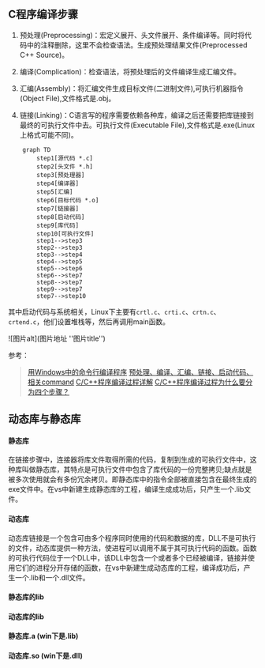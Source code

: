 
​



## C程序编译步骤

1. 预处理(Preprocessing)：宏定义展开、头文件展开、条件编译等。同时将代码中的注释删除，这里不会检查语法。生成预处理结果文件(Preprocessed C++ Source)。

2. 编译(Complication)：检查语法，将预处理后的文件编译生成汇编文件。

3. 汇编(Assembly)：将汇编文件生成目标文件(二进制文件),可执行机器指令(Object File),文件格式是.obj。

4. 链接(Linking)：C语言写的程序需要依赖各种库，编译之后还需要把库链接到最终的可执行文件中去。可执行文件(Executable File),文件格式是.exe(Linux上格式可能不同)。

~~~mermaid
    graph TD
        step1[源代码 *.c]
        step2[头文件 *.h]
        step3[预处理器]
        step4[编译器]
        step5[汇编]
        step6[目标代码 *.o]
        step7[链接器]
        step8[启动代码]
        step9[库代码]
        step10[可执行文件]
        step1-->step3
        step2-->step3
        step3-->step4
        step4-->step5
        step5-->step6
        step6-->step7
        step8-->step7
        step9-->step7
        step7-->step10
~~~
其中启动代码与系统相关，Linux下主要有`crtl.c`、`crti.c`、`crtn.c`、` crtend.c`，他们设置堆栈等，然后再调用main函数。


![图片alt](图片地址 ''图片title'')

参考：
> [用Windows中的命令行编译程序](https://zhuanlan.zhihu.com/p/351027069)
> [预处理、编译、汇编、链接、启动代码、相关command](https://www.cnblogs.com/peifx/p/16241448.html)
> [C/C++程序编译过程详解](https://blog.csdn.net/u012662731/article/details/78520349?spm=1001.2101.3001.6650.4&utm_medium=distribute.pc_relevant.none-task-blog-2%7Edefault%7ECTRLIST%7ERate-4-78520349-blog-124086938.pc_relevant_multi_platform_whitelistv3&depth_1-utm_source=distribute.pc_relevant.none-task-blog-2%7Edefault%7ECTRLIST%7ERate-4-78520349-blog-124086938.pc_relevant_multi_platform_whitelistv3&utm_relevant_index=7) 
> [C/C++程序编译过程为什么要分为四个步骤？](https://zhuanlan.zhihu.com/p/549996872)


## 动态库与静态库


#### 静态库
在链接步骤中，连接器将库文件取得所需的代码，复制到生成的可执行文件中，这种库叫做静态库，其特点是可执行文件中包含了库代码的一份完整拷贝;缺点就是被多次使用就会有多份冗余拷贝。即静态库中的指令全部被直接包含在最终生成的exe文件中。在vs中新建生成静态库的工程，编译生成成功后，只产生一个.lib文件。

#### 动态库
动态库链接是一个包含可由多个程序同时使用的代码和数据的库，DLL不是可执行的文件，动态库提供一种方法，使进程可以调用不属于其可执行代码的函数。函数的可执行代码位于一个DLL中，该DLL中包含一个或者多个已经被编译，链接并使用它们的进程分开存储的函数，在vs中新建生成动态库的工程，编译成功后，产生一个.lib和一个.dll文件。


#### 静态库的lib
#### 动态库的lib
#### 静态库.a   (win下是.lib)
#### 动态库.so  (win下是.dll)



